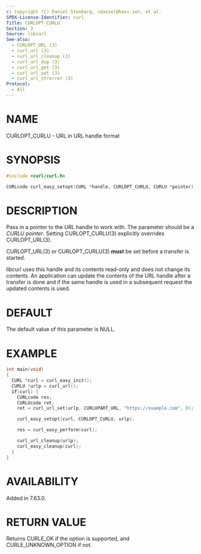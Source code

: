 ```yaml
---
c: Copyright (C) Daniel Stenberg, <daniel@haxx.se>, et al.
SPDX-License-Identifier: curl
Title: CURLOPT_CURLU
Section: 3
Source: libcurl
See-also:
  - CURLOPT_URL (3)
  - curl_url (3)
  - curl_url_cleanup (3)
  - curl_url_dup (3)
  - curl_url_get (3)
  - curl_url_set (3)
  - curl_url_strerror (3)
Protocol:
  - All
---
```


# NAME

CURLOPT_CURLU - URL in URL handle format

# SYNOPSIS

~~~c
#include <curl/curl.h>

CURLcode curl_easy_setopt(CURL *handle, CURLOPT_CURLU, CURLU *pointer);
~~~

# DESCRIPTION

Pass in a pointer to the *URL* handle to work with. The parameter should be a
*CURLU pointer*. Setting CURLOPT_CURLU(3) explicitly overrides
CURLOPT_URL(3).

CURLOPT_URL(3) or CURLOPT_CURLU(3) **must** be set before a
transfer is started.

libcurl uses this handle and its contents read-only and does not change its
contents. An application can update the contents of the URL handle after a
transfer is done and if the same handle is used in a subsequent request the
updated contents is used.

# DEFAULT

The default value of this parameter is NULL.

# EXAMPLE

~~~c
int main(void)
{
  CURL *curl = curl_easy_init();
  CURLU *urlp = curl_url();
  if(curl) {
    CURLcode res;
    CURLUcode ret;
    ret = curl_url_set(urlp, CURLUPART_URL, "https://example.com", 0);

    curl_easy_setopt(curl, CURLOPT_CURLU, urlp);

    res = curl_easy_perform(curl);

    curl_url_cleanup(urlp);
    curl_easy_cleanup(curl);
  }
}
~~~

# AVAILABILITY

Added in 7.63.0.

# RETURN VALUE

Returns CURLE_OK if the option is supported, and CURLE_UNKNOWN_OPTION if not.
